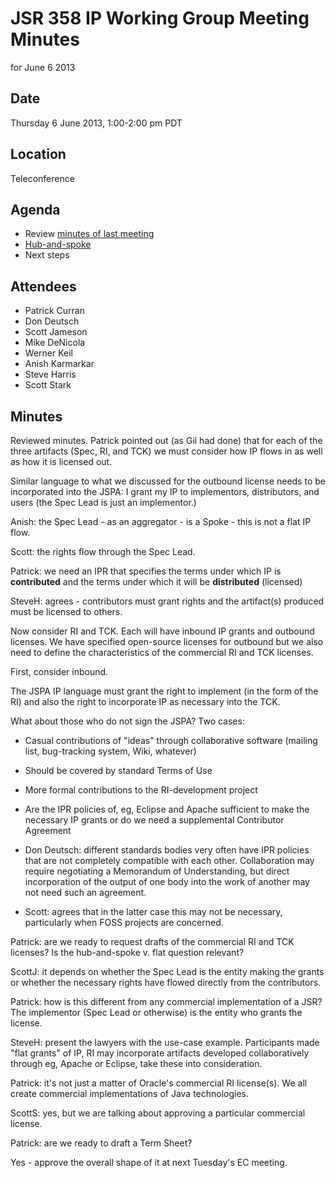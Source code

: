 # JSR 358 IP Working Group Meeting Minutes  
for June 6 2013

## Date

Thursday 6 June 2013, 1:00-2:00 pm PDT

## Location

Teleconference

## Agenda

*   Review [minutes of last meeting](https://java.net/downloads/jsr358/Meeting%20Materials/JSR-358-IPWG-Minutes-May-30-2013.md)
*   [Hub-and-spoke](http://jcp.org/aboutJava/communityprocess/ec-public/materials/2012-10-16/Hub-and-Spoke-Alternative.pdf)
*   Next steps

## Attendees

*   Patrick Curran
*   Don Deutsch
*   Scott Jameson
*   Mike DeNicola
*   Werner Keil
*   Anish Karmarkar
*   Steve Harris
*   Scott Stark

## Minutes

Reviewed minutes. Patrick pointed out (as Gil had done) that for each of the three artifacts (Spec, RI, and TCK) we must consider how IP flows in as well as how it is licensed out.

Similar language to what we discussed for the outbound license needs to be incorporated into the JSPA: I grant my IP to implementors, distributors, and users (the Spec Lead is just an implementor.)

Anish: the Spec Lead - as an aggregator - is a Spoke - this is not a flat IP flow.

Scott: the rights flow through the Spec Lead.

Patrick: we need an IPR that specifies the terms under which IP is **contributed** and the terms under which it will be **distributed** (licensed)

SteveH: agrees - contributors must grant rights and the artifact(s) produced must be licensed to others.

Now consider RI and TCK. Each will have inbound IP grants and outbound licenses. We have specified open-source licenses for outbound but we also need to define the characteristics of the commercial RI and TCK licenses.

First, consider inbound.

The JSPA IP language must grant the right to implement (in the form of the RI) and also the right to incorporate IP as necessary into the TCK.

What about those who do not sign the JSPA? Two cases:

*   Casual contributions of "ideas" through collaborative software (mailing list, bug-tracking system, Wiki, whatever)

*   Should be covered by standard Terms of Use

*   More formal contributions to the RI-development project

*   Are the IPR policies of, eg, Eclipse and Apache sufficient to make the necessary IP grants or do we need a supplemental Contributor Agreement
*   Don Deutsch: different standards bodies very often have IPR policies that are not completely compatible with each other. Collaboration may require negotiating a Memorandum of Understanding, but direct incorporation of the output of one body into the work of another may not need such an agreement.
*   Scott: agrees that in the latter case this may not be necessary, particularly when FOSS projects are concerned.

Patrick: are we ready to request drafts of the commercial RI and TCK licenses? Is the hub-and-spoke v. flat question relevant?

ScottJ: it depends on whether the Spec Lead is the entity making the grants or whether the necessary rights have flowed directly from the contributors.

Patrick: how is this different from any commercial implementation of a JSR? The implementor (Spec Lead or otherwise) is the entity who grants the license.

SteveH: present the lawyers with the use-case example. Participants made "flat grants" of IP, RI may incorporate artifacts developed collaboratively through eg, Apache or Eclipse, take these into consideration.

Patrick: it's not just a matter of Oracle's commercial RI license(s). We all create commercial implementations of Java technologies.

ScottS: yes, but we are talking about approving a particular commercial license.

Patrick: are we ready to draft a Term Sheet?

Yes - approve the overall shape of it at next Tuesday's EC meeting.